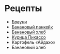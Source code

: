 # Рецепты

- [Брауни](brownie.md)
- [Банановый панкейк](banana.md)
- [Банановый хлеб](bananaBread.md)
- [Курица Пикассо](chiken.md)
- Картофель «Айдахо»
- Банановый хлеб

